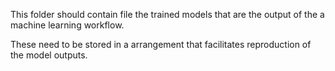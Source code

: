This folder should contain file the trained models that are the output of the a machine learning workflow. 

These need to be stored in a arrangement that facilitates reproduction of the model outputs.